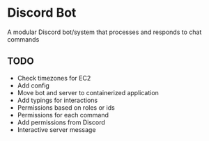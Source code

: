 # Discord Bot
A modular Discord bot/system that processes and responds to chat commands

## TODO
* Check timezones for EC2
* Add config
* Move bot and server to containerized application
* Add typings for interactions
* Permissions based on roles or ids
* Permissions for each command
* Add permissions from Discord
* Interactive server message